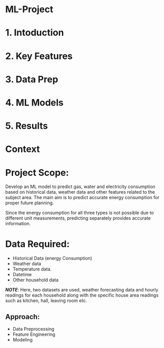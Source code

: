 # ML-Project

# 1. Intoduction

# 2. Key Features

# 3. Data Prep

# 4. ML Models

# 5. Results

# Context

# Project Scope: 

Develop an ML model to predict gas, water and electricity consumption based on historical data, weather data and other features related to the subject area. The main aim is to predict accurate energy consumption for proper future planning. 

Since the energy consumption for all three types is not possible due to different unit measurements, predicting separately provides accurate information. 

# Data Required: 

- Historical Data (energy Consumption)
- Weather data
- Temperature data.
- Datetime
- Other household data

***NOTE***: Here, two datasets are used, weather forecasting data and hourly readings for each household along with the specific house area readings such as kitchen, hall, leaving room etc.

## Approach: 

- Data Preprocessing
- Feature Engineering
- Modeling
